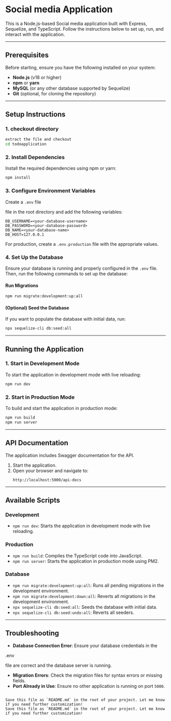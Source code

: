 # Social media Application

This is a Node.js-based Social media application built with Express, Sequelize, and TypeScript. Follow the instructions below to set up, run, and interact with the application.

---

## **Prerequisites**
Before starting, ensure you have the following installed on your system:
- **Node.js** (v18 or higher)
- **npm** or **yarn**
- **MySQL** (or any other database supported by Sequelize)
- **Git** (optional, for cloning the repository)

---

## **Setup Instructions**

### 1. checkout directory
```bash
extract the file and checkout
cd todoapplication
```

### 2. Install Dependencies
Install the required dependencies using npm or yarn:
```bash
npm install  
```

### 3. Configure Environment Variables
Create a ```.env``` file

 file in the root directory and add the following variables:
```properties
DB_USERNAME=<your-database-username>
DB_PASSWORD=<your-database-password>
DB_NAME=<your-database-name>
DB_HOST=127.0.0.1
```

For production, create a ```.env.production``` file with the appropriate values.

### 4. Set Up the Database
Ensure your database is running and properly configured in the 
```.env``` file. Then, run the following commands to set up the database:

#### Run Migrations
```bash
npm run migrate:development:up:all
```

#### (Optional) Seed the Database
If you want to populate the database with initial data, run:
```bash
npx sequelize-cli db:seed:all
```

---

## **Running the Application**

### 1. Start in Development Mode
To start the application in development mode with live reloading:
```bash
npm run dev
```

### 2. Start in Production Mode
To build and start the application in production mode:
```bash
npm run build
npm run server
```

---

## **API Documentation**
The application includes Swagger documentation for the API.

1. Start the application.
2. Open your browser and navigate to:
   ```
   http://localhost:5000/api-docs
   ```

---

## **Available Scripts**

### Development
- `npm run dev`: Starts the application in development mode with live reloading.

### Production
- `npm run build`: Compiles the TypeScript code into JavaScript.
- `npm run server`: Starts the application in production mode using PM2.

### Database
- `npm run migrate:development:up:all`: Runs all pending migrations in the development environment.
- `npm run migrate:development:down:all`: Reverts all migrations in the development environment.
- `npx sequelize-cli db:seed:all`: Seeds the database with initial data.
- `npx sequelize-cli db:seed:undo:all`: Reverts all seeders.

---

## **Troubleshooting**
- **Database Connection Error**: Ensure your database credentials in the 

.env

 file are correct and the database server is running.
- **Migration Errors**: Check the migration files for syntax errors or missing fields.
- **Port Already in Use**: Ensure no other application is running on port `5000`.
```

Save this file as `README.md` in the root of your project. Let me know if you need further customization!
Save this file as `README.md` in the root of your project. Let me know if you need further customization!
